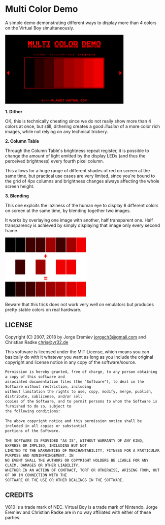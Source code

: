 # Multi Color Demo

A simple demo demonstrating different ways to display more than 4 colors on the Virtual Boy simultaneously.

![](screenshot.png?raw=true)

**1. Dither**

OK, this is technically cheating since we do not really show more than 4 colors at once, but still, dithering creates a good _illusion_ of a more color rich images, while not relying on any technical trickery.

**2. Column Table**

Through the Column Table's brightness repeat register, it is possible to change the amount of light emitted by the display LEDs (and thus the perceived brightness) every fourth pixel column.

This allows for a huge range of different shades of red on screen at the same time, but practical use cases are very limited, since you're bound to the grid of 4px columns and brightness changes always affecting the whole screen height.

**3. Blending**

This one exploits the laziness of the human eye to display 8 different colors on screen at the same time, by blending together two images.

It works by overlaying one image with another, half transparent one. Half transparency is achieved by simply displaying that image only every second frame.

![Blending Composition](blending.png)

Beware that this trick does not work very well on emulators but produces pretty stable colors on real hardware.

## LICENSE

Copyright (C) 2007, 2018 by Jorge Eremiev <jorgech3@gmail.com> and Christian Radke <chris@vr32.de>

This software is licensed under the MIT License, which means you can basically do with it whatever you
want as long as you include the original copyright and license notice in any copy of the software/source.

    Permission is hereby granted, free of charge, to any person obtaining a copy of this software and
    associated documentation files (the "Software"), to deal in the Software without restriction, including
    without limitation the rights to use, copy, modify, merge, publish, distribute, sublicense, and/or sell
    copies of the Software, and to permit persons to whom the Software is furnished to do so, subject to
    the following conditions:

    The above copyright notice and this permission notice shall be included in all copies or substantial
    portions of the Software.

    THE SOFTWARE IS PROVIDED "AS IS", WITHOUT WARRANTY OF ANY KIND, EXPRESS OR IMPLIED, INCLUDING BUT NOT
    LIMITED TO THE WARRANTIES OF MERCHANTABILITY, FITNESS FOR A PARTICULAR PURPOSE AND NONINFRINGEMENT. IN
    NO EVENT SHALL THE AUTHORS OR COPYRIGHT HOLDERS BE LIABLE FOR ANY CLAIM, DAMAGES OR OTHER LIABILITY,
    WHETHER IN AN ACTION OF CONTRACT, TORT OR OTHERWISE, ARISING FROM, OUT OF OR IN CONNECTION WITH THE
    SOFTWARE OR THE USE OR OTHER DEALINGS IN THE SOFTWARE.

## CREDITS

V810 is a trade mark of NEC. Virtual Boy is a trade mark of Nintendo.
Jorge Eremiev and Christian Radke are in no way affiliated with either of these parties.
